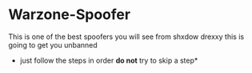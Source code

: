# Warzone-Spoofer
This is one of the best spoofers you will see from shxdow drexxy this is going to get you unbanned
* just follow the steps in order **do not** try to skip a step*
